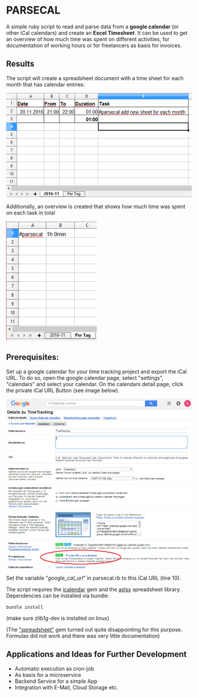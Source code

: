 # PARSECAL

A simple ruby script to read and parse data from a **google calendar** (or other iCal calendars) and create an **Excel Timesheet**. It can be used to get an overview of how much time was spent on different activities, for documentation of working hours or for freelancers as basis for invoices.

## Results

The script will create a spreadsheet document with a time sheet for each month that has calendar entries:

![Monthly Timesheet](img/month_sheet.png)

Additionally, an overview is created that shows how much time was spent on each task in total

![Time per Task/Tag](img/tag_sheet.png)

## Prerequisites:
Set up a google calendar for your time tracking project and export the iCal URL. To do so, open the google calendar page, select "settings", "calendars" and select your calendar. On the calendars detail page, click the private iCal URL Button (see image below).

![ICAL URL](img/iCal.PNG)

Set the variable "*google_cal_url*" in parsecal.rb to this iCal URL (line 10).

The script requires the [icalendar](http://icalendar.rubyforge.org/) gem and the [axlsx](https://github.com/randym/axlsx) spreadsheet library. Dependencies can be installed via bundle:

    bundle install

(make sure zlib1g-dev is installed on linux)


(The ["spreadsheet"](https://github.com/zdavatz/spreadsheet) gem turned out quite disappointing for this purpose. Formulas did not work and there was very little documentation)

## Applications and Ideas for Further Development

- Automatic execution as cron-job
- As basis for a microservice
- Backend Service for a simple App
- Integration with E-Mail, Cloud Storage etc.
